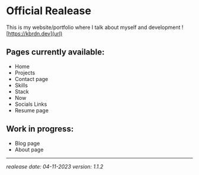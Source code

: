 # Official Realease

This is my website/portfolio where I talk about myself and development !
[https://kbrdn.dev](url)

## Pages currently available:

- Home
- Projects
- Contact page
- Skills
- Stack
- Now
- Socials Links
- Resume page

## Work in progress:

- Blog page
- About page

---

_realease date: 04-11-2023
version: 1.1.2_
